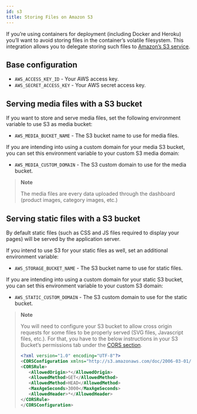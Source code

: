 ```yaml
---
id: s3
title: Storing Files on Amazon S3
---
```


If you’re using containers for deployment (including Docker and Heroku) you’ll want to avoid storing files in the container’s volatile filesystem. This integration allows you to delegate storing such files to [Amazon’s S3 service](https://aws.amazon.com/s3/).

## Base configuration

- `AWS_ACCESS_KEY_ID` - Your AWS access key.
- `AWS_SECRET_ACCESS_KEY` - Your AWS secret access key.


## Serving media files with a S3 bucket

If you want to store and serve media files, set the following environment variable to use S3 as media bucket:

- `AWS_MEDIA_BUCKET_NAME` - The S3 bucket name to use for media files.

If you are intending into using a custom domain for your media S3 bucket, you can set this environment variable to your custom S3 media domain:

- `AWS_MEDIA_CUSTOM_DOMAIN` - The S3 custom domain to use for the media bucket.

> **Note**
>
> The media files are every data uploaded through the dashboard (product images, category images, etc.)


## Serving static files with a S3 bucket

By default static files (such as CSS and JS files required to display your pages) will be served by the application server.

If you intend to use S3 for your static files as well, set an additional environment variable:

- `AWS_STORAGE_BUCKET_NAME` - The S3 bucket name to use for static files.

If you are intending into using a custom domain for your static S3 bucket, you can set this environment variable to your custom S3 domain:

- `AWS_STATIC_CUSTOM_DOMAIN` - The S3 custom domain to use for the static bucket.

> **Note**
>
> You will need to configure your S3 bucket to allow cross origin requests for some files to be properly served (SVG files, Javascript files, etc.). For that, you have to the below instructions in your S3 Bucket’s permissions tab under the [CORS section](https://cloud.google.com/storage/docs/xml-api/put-bucket-cors).
>
> ```xml
><?xml version="1.0" encoding="UTF-8"?>
><CORSConfiguration xmlns="http://s3.amazonaws.com/doc/2006-03-01/">
><CORSRule>
>    <AllowedOrigin>*</AllowedOrigin>
>    <AllowedMethod>GET</AllowedMethod>
>    <AllowedMethod>HEAD</AllowedMethod>
>    <MaxAgeSeconds>3000</MaxAgeSeconds>
>    <AllowedHeader>*</AllowedHeader>
></CORSRule>
></CORSConfiguration>
>```
